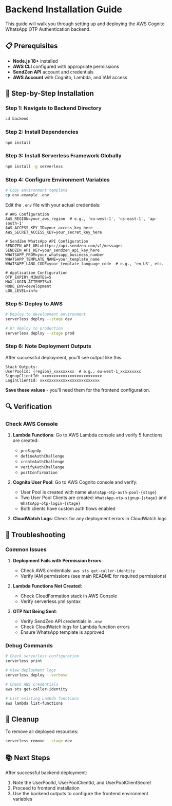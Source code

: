 # Backend Installation Guide

This guide will walk you through setting up and deploying the AWS Cognito WhatsApp OTP Authentication backend.

## 📋 Prerequisites

- **Node.js 18+** installed
- **AWS CLI** configured with appropriate permissions
- **SendZen API** account and credentials
- **AWS Account** with Cognito, Lambda, and IAM access

## 🚀 Step-by-Step Installation

### Step 1: Navigate to Backend Directory
```bash
cd backend
```

### Step 2: Install Dependencies
```bash
npm install
```

### Step 3: Install Serverless Framework Globally
```bash
npm install -g serverless
```

### Step 4: Configure Environment Variables
```bash
# Copy environment template
cp env.example .env
```

Edit the `.env` file with your actual credentials:

```env
# AWS Configuration
AWS_REGION=your_aws_region  # e.g., 'eu-west-1', 'us-east-1', 'ap-south-1'
AWS_ACCESS_KEY_ID=your_access_key_here
AWS_SECRET_ACCESS_KEY=your_secret_key_here

# SendZen WhatsApp API Configuration
SENDZEN_API_URL=https://api.sendzen.com/v1/messages
SENDZEN_API_KEY=your_sendzen_api_key_here
WHATSAPP_FROM=your_whatsapp_business_number
WHATSAPP_TEMPLATE_NAME=your_template_name
WHATSAPP_LANG_CODE=your_template_language_code  # e.g., 'en_US', etc.

# Application Configuration
OTP_EXPIRY_MINUTES=5
MAX_LOGIN_ATTEMPTS=3
NODE_ENV=development
LOG_LEVEL=info
```

### Step 5: Deploy to AWS
```bash
# Deploy to development environment
serverless deploy --stage dev

# Or deploy to production
serverless deploy --stage prod
```

### Step 6: Note Deployment Outputs
After successful deployment, you'll see output like this:

```
Stack Outputs:
UserPoolId: {region}_xxxxxxxxx  # e.g., eu-west-1_xxxxxxxxx
SignupClientId: xxxxxxxxxxxxxxxxxxxxxxxxxx
LoginClientId: xxxxxxxxxxxxxxxxxxxxxxxxxx
```

**Save these values** - you'll need them for the frontend configuration.

## 🔍 Verification

### Check AWS Console
1. **Lambda Functions**: Go to AWS Lambda console and verify 5 functions are created:
   - `preSignUp`
   - `defineAuthChallenge`
   - `createAuthChallenge`
   - `verifyAuthChallenge`
   - `postConfirmation`

2. **Cognito User Pool**: Go to AWS Cognito console and verify:
   - User Pool is created with name `WhatsApp-otp-auth-pool-{stage}`
   - Two User Pool Clients are created: `WhatsApp-otp-signup-{stage}` and `WhatsApp-otp-login-{stage}`
   - Both clients have custom auth flows enabled

3. **CloudWatch Logs**: Check for any deployment errors in CloudWatch logs

## 🚨 Troubleshooting

### Common Issues

1. **Deployment Fails with Permission Errors**:
   - Check AWS credentials: `aws sts get-caller-identity`
   - Verify IAM permissions (see main README for required permissions)

2. **Lambda Functions Not Created**:
   - Check CloudFormation stack in AWS Console
   - Verify serverless.yml syntax

3. **OTP Not Being Sent**:
   - Verify SendZen API credentials in `.env`
   - Check CloudWatch logs for Lambda function errors
   - Ensure WhatsApp template is approved

### Debug Commands
```bash
# Check serverless configuration
serverless print

# View deployment logs
serverless deploy --verbose

# Check AWS credentials
aws sts get-caller-identity

# List existing Lambda functions
aws lambda list-functions
```

## 🧹 Cleanup

To remove all deployed resources:
```bash
serverless remove --stage dev
```

## 📚 Next Steps

After successful backend deployment:
1. Note the UserPoolId, UserPoolClientId, and UserPoolClientSecret
2. Proceed to frontend installation
3. Use the backend outputs to configure the frontend environment variables
